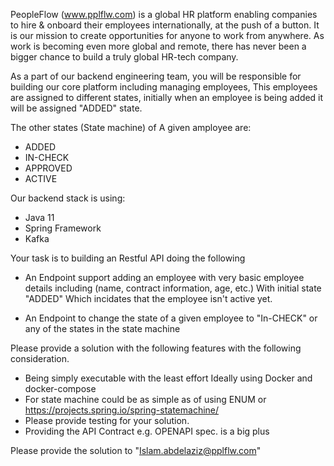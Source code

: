 

PeopleFlow (www.pplflw.com) is a global HR platform enabling companies to hire & onboard their employees internationally, at the push of a button. It is our mission to create opportunities for anyone to work from anywhere. As work is becoming even more global and remote, there has never been a bigger chance to build a truly global HR-tech company.


As a part of our backend engineering team, you will be responsible for building our core platform including managing employees, This employees are assigned to different states, initially when an employee is being added it will be assigned "ADDED" state.


The other states (State machine) of A given amployee are:
- ADDED
- IN-CHECK
- APPROVED
- ACTIVE


Our backend stack is using:
- Java 11 
- Spring Framework 
- Kafka

Your task is to building an Restful API doing the following 
- An Endpoint support adding an employee with very basic employee details including (name, contract information, age, etc.) With initial state "ADDED" Which incidates that the employee isn't active yet.

- An Endpoint to change the state  of a given employee to "In-CHECK" or any of the states in the state machine 


Please provide a solution with the following features with the following consideration.

- Being simply executable with the least effort Ideally using Docker and docker-compose
- For state machine could be as simple as of using ENUM or https://projects.spring.io/spring-statemachine/ 
- Please provide testing for your solution.
- Providing the API Contract e.g. OPENAPI spec. is a big plus


Please provide the solution to "Islam.abdelaziz@pplflw.com"






